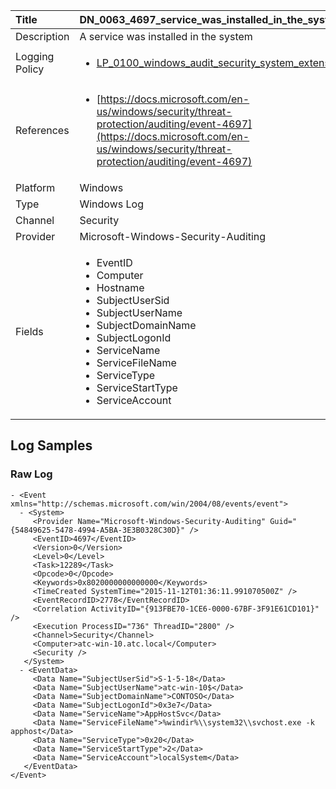 | Title          | DN_0063_4697_service_was_installed_in_the_system       |
|:---------------|:------------------|
| Description    | A service was installed in the system |
| Logging Policy | <ul><li>[LP_0100_windows_audit_security_system_extension](../Logging_Policies/LP_0100_windows_audit_security_system_extension.md)</li></ul> |
| References     | <ul><li>[https://docs.microsoft.com/en-us/windows/security/threat-protection/auditing/event-4697](https://docs.microsoft.com/en-us/windows/security/threat-protection/auditing/event-4697)</li></ul> |
| Platform       | Windows    |
| Type           | Windows Log        |
| Channel        | Security     |
| Provider       | Microsoft-Windows-Security-Auditing    |
| Fields         | <ul><li>EventID</li><li>Computer</li><li>Hostname</li><li>SubjectUserSid</li><li>SubjectUserName</li><li>SubjectDomainName</li><li>SubjectLogonId</li><li>ServiceName</li><li>ServiceFileName</li><li>ServiceType</li><li>ServiceStartType</li><li>ServiceAccount</li></ul> |


## Log Samples

### Raw Log

```
- <Event xmlns="http://schemas.microsoft.com/win/2004/08/events/event">
  - <System>
     <Provider Name="Microsoft-Windows-Security-Auditing" Guid="{54849625-5478-4994-A5BA-3E3B0328C30D}" /> 
     <EventID>4697</EventID> 
     <Version>0</Version> 
     <Level>0</Level> 
     <Task>12289</Task> 
     <Opcode>0</Opcode> 
     <Keywords>0x8020000000000000</Keywords> 
     <TimeCreated SystemTime="2015-11-12T01:36:11.991070500Z" /> 
     <EventRecordID>2778</EventRecordID> 
     <Correlation ActivityID="{913FBE70-1CE6-0000-67BF-3F91E61CD101}" /> 
     <Execution ProcessID="736" ThreadID="2800" /> 
     <Channel>Security</Channel> 
     <Computer>atc-win-10.atc.local</Computer> 
     <Security /> 
   </System>
  - <EventData>
     <Data Name="SubjectUserSid">S-1-5-18</Data> 
     <Data Name="SubjectUserName">atc-win-10$</Data> 
     <Data Name="SubjectDomainName">CONTOSO</Data> 
     <Data Name="SubjectLogonId">0x3e7</Data> 
     <Data Name="ServiceName">AppHostSvc</Data> 
     <Data Name="ServiceFileName">%windir%\\system32\\svchost.exe -k apphost</Data> 
     <Data Name="ServiceType">0x20</Data> 
     <Data Name="ServiceStartType">2</Data> 
     <Data Name="ServiceAccount">localSystem</Data> 
   </EventData>
</Event>

```




